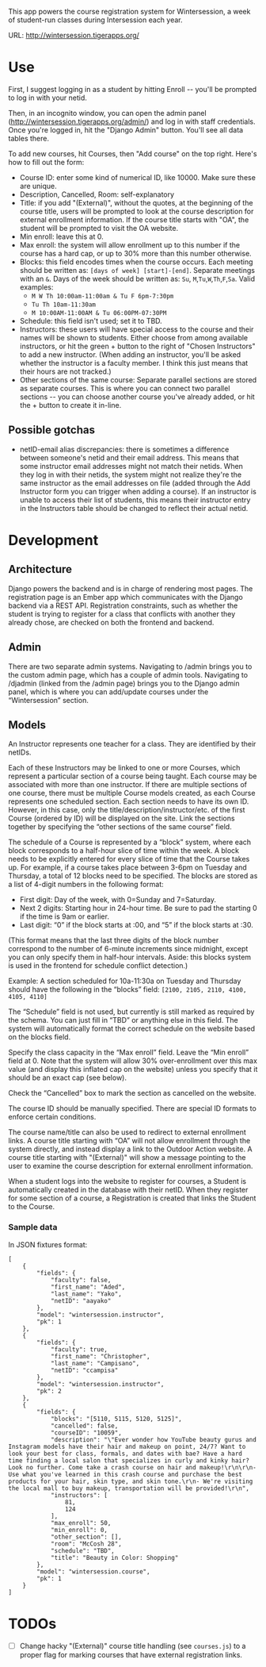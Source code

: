 This app powers the course registration system for Wintersession, a week of student-run classes during Intersession each year.

URL: http://wintersession.tigerapps.org/

# Use

First, I suggest logging in as a student by hitting Enroll -- you'll be prompted to log in with your netid.

Then, in an incognito window, you can open the admin panel (http://wintersession.tigerapps.org/admin/) and log in with staff credentials. Once you're logged in, hit the "Django Admin" button. You'll see all data tables there.

To add new courses, hit Courses, then "Add course" on the top right. Here's how to fill out the form:

* Course ID: enter some kind of numerical ID, like 10000. Make sure these are unique.
* Description, Cancelled, Room: self-explanatory
* Title: if you add "(External)", without the quotes, at the beginning of the course title, users will be prompted to look at the course description for external enrollment information. If the course title starts with "OA", the student will be prompted to visit the OA website.
* Min enroll: leave this at 0.
* Max enroll: the system will allow enrollment up to this number if the course has a hard cap, or up to 30% more than this number otherwise.
* Blocks: this field encodes times when the course occurs. Each meeting should be written as: `[days of week] [start]-[end]`. Separate meetings with an `&`.
Days of the week should be written as: `Su`, `M`,`Tu`,`W`,`Th`,`F`,`Sa`. Valid examples:
    * `M W Th 10:00am-11:00am & Tu F 6pm-7:30pm`
    * `Tu Th 10am-11:30am`
    * `M 10:00AM-11:00AM & Tu 06:00PM-07:30PM`
* Schedule: this field isn't used; set it to TBD.
* Instructors: these users will have special access to the course and their names will be shown to students. Either choose from among available instructors, or hit the green + button to the right of "Chosen Instructors" to add a new instructor. (When adding an instructor, you'll be asked whether the instructor is a faculty member. I think this just means that their hours are not tracked.)
* Other sections of the same course: Separate parallel sections are stored as separate courses. This is where you can connect two parallel sections -- you can choose another course you've already added, or hit the + button to create it in-line.

## Possible gotchas

* netID-email alias discrepancies: there is sometimes a difference between someone's netid and their email address. This means that some instructor email addresses might not match their netids. When they log in with their netids, the system might not realize they're the same instructor as the email addresses on file (added through the Add Instructor form you can trigger when adding a course). If an instructor is unable to access their list of students, this means their instructor entry in the Instructors table should be changed to reflect their actual netid.



# Development

## Architecture

Django powers the backend and is in charge of rendering most pages. The registration page is an Ember app which communicates with the Django backend via a REST API. Registration constraints, such as whether the student is trying to register for a class that conflicts with another they already chose, are checked on both the frontend and backend.


## Admin

There are two separate admin systems. Navigating to /admin brings you to the custom admin page, which has a couple of admin tools. Navigating to /djadmin (linked from the /admin page) brings you to the Django admin panel, which is where you can add/update courses under the “Wintersession” section.


## Models

An Instructor represents one teacher for a class. They are identified by their netIDs. 

Each of these Instructors may be linked to one or more Courses, which represent a particular section of a course being taught. Each course may be associated with more than one instructor. If there are multiple sections of one course, there must be multiple Course models created, as each Course represents one scheduled section. Each section needs to have its own ID. However, in this case, only the title/description/instructor/etc. of the first Course (ordered by ID) will be displayed on the site. Link the sections together by specifying the “other sections of the same course” field.

The schedule of a Course is represented by a “block” system, where each block corresponds to a half-hour slice of time within the week. A block needs to be explicitly entered for every slice of time that the Course takes up. For example, if a course takes place between 3-6pm on Tuesday and Thursday, a total of 12 blocks need to be specified. The blocks are stored as a list of 4-digit numbers in the following format:

* First digit: Day of the week, with 0=Sunday and 7=Saturday.
* Next 2 digits: Starting hour in 24-hour time. Be sure to pad the starting 0 if the time is 9am or earlier.
* Last digit: “0” if the block starts at :00, and “5” if the block starts at :30.

(This format means that the last three digits of the block number correspond to the number of 6-minute increments since midnight, except you can only specify them in half-hour intervals. Aside: this blocks system is used in the frontend for schedule conflict detection.)

Example: A section scheduled for 10a-11:30a on Tuesday and Thursday should have the following in the “blocks” field: `[2100, 2105, 2110, 4100, 4105, 4110]`

The “Schedule” field is not used, but currently is still marked as required by the schema. You can just fill in “TBD” or anything else in this field. The system will automatically format the correct schedule on the website based on the blocks field.

Specify the class capacity in the “Max enroll” field. Leave the “Min enroll” field at 0. Note that the system will allow 30% over-enrollment over this max value (and display this inflated cap on the website) unless you specify that it should be an exact cap (see below).

Check the “Cancelled” box to mark the section as cancelled on the website.

The course ID should be manually specified. There are special ID formats to enforce certain conditions.

The course name/title can also be used to redirect to external enrollment links. A course title starting with “OA” will not allow enrollment through the system directly, and instead display a link to the Outdoor Action website. A course title starting with "(External)" will show a message pointing to the user to examine the course description for external enrollment information.

When a student logs into the website to register for courses, a Student is automatically created in the database with their netID. When they register for some section of a course, a Registration is created that links the Student to the Course.


### Sample data

In JSON fixtures format:

```
[
    {
        "fields": {
            "faculty": false,
            "first_name": "Aded",
            "last_name": "Yako",
            "netID": "aayako"
        },
        "model": "wintersession.instructor",
        "pk": 1
    },
    {
        "fields": {
            "faculty": true,
            "first_name": "Christopher",
            "last_name": "Campisano",
            "netID": "ccampisa"
        },
        "model": "wintersession.instructor",
        "pk": 2
    },
    {
        "fields": {
            "blocks": "[5110, 5115, 5120, 5125]",
            "cancelled": false,
            "courseID": "10059",
            "description": "\"Ever wonder how YouTube beauty gurus and Instagram models have their hair and makeup on point, 24/7? Want to look your best for class, formals, and dates with bae? Have a hard time finding a local salon that specializes in curly and kinky hair? Look no further. Come take a crash course on hair and makeup!\r\n\r\n- Use what you've learned in this crash course and purchase the best products for your hair, skin type, and skin tone.\r\n- We're visiting the local mall to buy makeup, transportation will be provided!\r\n",
            "instructors": [
                81,
                124
            ],
            "max_enroll": 50,
            "min_enroll": 0,
            "other_section": [],
            "room": "McCosh 28",
            "schedule": "TBD",
            "title": "Beauty in Color: Shopping"
        },
        "model": "wintersession.course",
        "pk": 1
    }
]

```

# TODOs

* [ ] Change hacky "(External)" course title handling (see `courses.js`) to a proper flag for marking courses that have external registration links.